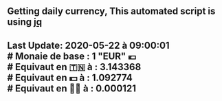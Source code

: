 ## Getting daily currency, This automated script is using [jq](https://stedolan.github.io/jq/)
## Last Update:  2020-05-22 à 09:00:01 </br># Monaie de base : 1 "EUR" 💶 </br> # Equivaut en 🇹🇳 à :  3.143368 </br> # Equivaut en 💵 à : 1.092774</br> # Equivaut en 🐱‍💻 à :  0.000121
